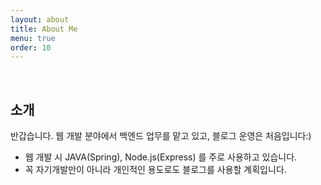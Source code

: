 ```yaml
---
layout: about
title: About Me
menu: true
order: 10
---
```


<br/>

## 소개

반갑습니다. 웹 개발 분야에서 백엔드 업무를 맡고 있고, 블로그 운영은 처음입니다:)

- 웹 개발 시 JAVA(Spring), Node.js(Express) 를 주로 사용하고 있습니다.
- 꼭 자기개발만이 아니라 개인적인 용도로도 블로그를 사용할 계획입니다.
